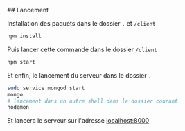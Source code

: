 ## Lancement

Installation des paquets dans le dossier `.` et `/client`

```bash
npm install
```

Puis lancer cette commande dans le dossier `/client`

```bash
npm start
```

Et enfin, le lancement du serveur dans le dossier `.`
```bash
sudo service mongod start
mongo
# lancement dans un autre shell dans le dossier courant
nodemon
```

Et lancera le serveur sur l'adresse [localhost:8000](http://localhost:8000)
